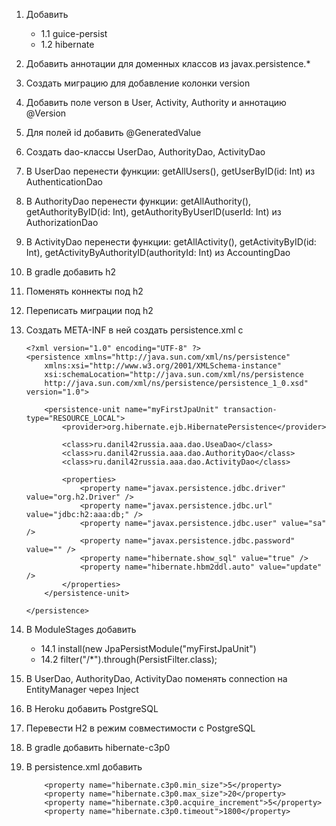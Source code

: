 1. Добавить 
    + 1.1 guice-persist
    + 1.2 hibernate

2. Добавить аннотации для доменных классов из javax.persistence.*

3. Создать миграцию для добавление колонки version

4. Добавить поле verson в User, Activity, Authority и аннотацию @Version

5. Для полей id добавить @GeneratedValue

6. Создать dao-классы UserDao, AuthorityDao, ActivityDao

7. В UserDao перенести функции: getAllUsers(), getUserByID(id: Int) из AuthenticationDao

8. В AuthorityDao перенести функции: getAllAuthority(), getAuthorityByID(id: Int), getAuthorityByUserID(userId: Int) из AuthorizationDao

9. В ActivityDao перенести функции: getAllActivity(), getActivityByID(id: Int), getActivityByAuthorityID(authorityId: Int) из AccountingDao

10. В gradle добавить h2

11. Поменять коннекты под h2

12. Переписать миграции под h2

13. Создать META-INF в ней создать persistence.xml с
    ```
    <?xml version="1.0" encoding="UTF-8" ?>
    <persistence xmlns="http://java.sun.com/xml/ns/persistence"
        xmlns:xsi="http://www.w3.org/2001/XMLSchema-instance"
        xsi:schemaLocation="http://java.sun.com/xml/ns/persistence
        http://java.sun.com/xml/ns/persistence/persistence_1_0.xsd" version="1.0">
    
        <persistence-unit name="myFirstJpaUnit" transaction-type="RESOURCE_LOCAL">
            <provider>org.hibernate.ejb.HibernatePersistence</provider>
     
            <class>ru.danil42russia.aaa.dao.UseaDao</class>
            <class>ru.danil42russia.aaa.dao.AuthorityDao</class>
            <class>ru.danil42russia.aaa.dao.ActivityDao</class>
    
            <properties>
                <property name="javax.persistence.jdbc.driver" value="org.h2.Driver" />
                <property name="javax.persistence.jdbc.url" value="jdbc:h2:aaa:db;" />
                <property name="javax.persistence.jdbc.user" value="sa" />
                <property name="javax.persistence.jdbc.password" value="" />
                <property name="hibernate.show_sql" value="true" />
                <property name="hibernate.hbm2ddl.auto" value="update" />
            </properties>
        </persistence-unit>
    
    </persistence>
    ```
    
14. В ModuleStages добавить
    + 14.1 install(new JpaPersistModule("myFirstJpaUnit")
    + 14.2 filter("/*").through(PersistFilter.class);

15. В UserDao, AuthorityDao, ActivityDao поменять connection на EntityManager через Inject

16. В Heroku добавить PostgreSQL

17. Перевести H2 в режим совместимости с PostgreSQL 

18. В gradle добавить hibernate-c3p0

19. В  persistence.xml добавить
    ```
        <property name="hibernate.c3p0.min_size">5</property>
        <property name="hibernate.c3p0.max_size">20</property>
        <property name="hibernate.c3p0.acquire_increment">5</property>
        <property name="hibernate.c3p0.timeout">1800</property>
    ```


